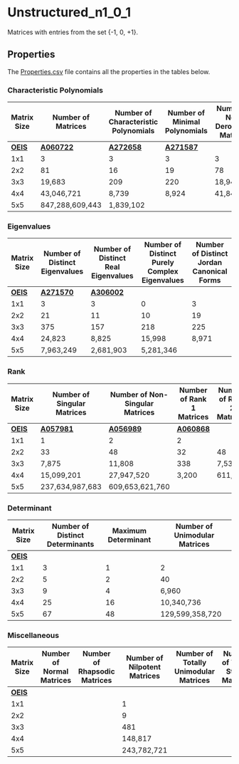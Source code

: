 # Unstructured_n1_0_1

Matrices with entries from the set {-1, 0, +1}.

## Properties

The [Properties.csv](Properties.csv) file contains all the properties in the tables below.

### Characteristic Polynomials

| Matrix Size | Number of Matrices | Number of Characteristic Polynomials | Number of Minimal Polynomials | Number of Non-Derogatory Matrices | Maximum Characteristic Height |
| --- | --- | --- | --- | --- | --- |
| [__OEIS__](https://oeis.org/) | [__A060722__](https://oeis.org/A060722) | [__A272658__](https://oeis.org/A272658) | [__A271587__](https://oeis.org/A271587) | | |
| 1x1 | 3 | 3 | 3 | 3 | 1 |
| 2x2 | 81 | 16 | 19 | 78 | 2 |
| 3x3 | 19,683 | 209 | 220 | 18,942 | 6 |
| 4x4 | 43,046,721 | 8,739 | 8,924 | 41,840,168 | 16 |
| 5x5 | 847,288,609,443 | 1,839,102 | | | 80 |

### Eigenvalues

| Matrix Size | Number of Distinct Eigenvalues | Number of Distinct Real Eigenvalues | Number of Distinct Purely Complex Eigenvalues | Number of Distinct Jordan Canonical Forms |
| --- | --- | --- | --- | --- |
| [__OEIS__](https://oeis.org/) | [__A271570__](https://oeis.org/A271570) | [__A306002__](https://oeis.org/A306002) | | |
| 1x1 | 3 | 3 | 0 | 3 |
| 2x2 | 21 | 11 | 10 | 19 |
| 3x3 | 375 | 157 | 218 | 225 |
| 4x4 | 24,823 | 8,825 | 15,998 | 8,971 |
| 5x5 | 7,963,249 | 2,681,903 | 5,281,346 | |

### Rank

| Matrix Size | Number of Singular Matrices | Number of Non-Singular Matrices | Number of Rank 1 Matrices | Number of Rank 2 Matrices | Number of Rank 3 Matrices | Number of Rank 4 Matrices | Number of Rank 5 Matrices |
| --- | --- | --- | --- | --- | --- | --- | --- |
| [__OEIS__](https://oeis.org/) | [__A057981__](https://oeis.org/A057981) | [__A056989__](https://oeis.org/A056989) | [__A060868__](https://oeis.org/A060868) | | | | |
| 1x1 | 1 | 2 | 2 | | | | |
| 2x2 | 33 | 48 | 32 | 48 | | | |
| 3x3 | 7,875 | 11,808 | 338 | 7,536 | 11,808 | | |
| 4x4 | 15,099,201 | 27,947,520 | 3,200 | 611,520 | 14,484,480 | 27,947,520 | |
| 5x5 | 237,634,987,683 | 609,653,621,760 | | | | | |

### Determinant

| Matrix Size | Number of Distinct Determinants | Maximum Determinant | Number of Unimodular Matrices |
| --- | --- | --- | --- |
| [__OEIS__](https://oeis.org/) | | | |
| 1x1 | 3 | 1 | 2 |
| 2x2 | 5 | 2 | 40 |
| 3x3 | 9 | 4 | 6,960 |
| 4x4 | 25 | 16 | 10,340,736 |
| 5x5 | 67 | 48 | 129,599,358,720 |

### Miscellaneous

| Matrix Size | Number of Normal Matrices | Number of Rhapsodic Matrices | Number of Nilpotent Matrices | Number of Totally Unimodular Matrices | Number of Type I Stable Matrices | Number of Type II Stable Matrices |
| --- | --- | --- | --- | --- | --- | --- |
| [__OEIS__](https://oeis.org/) | | | | | | |
| 1x1 | | | 1 | | | |
| 2x2 | | | 9 | | | |
| 3x3 | | | 481 | | | |
| 4x4 | | | 148,817 | | | |
| 5x5 | | | 243,782,721 | | | |

